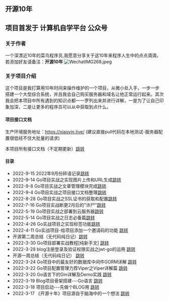 ## 开源10年 
 项目首发于 **计算机自学平台** 公众号
---
### 关于作者
一个深漂近10年的菜鸟程序员,我愿意分享关于这10年来程序人生中的点点滴滴，若添加好友请备注：**开源10年**
![WechatIMG268.jpeg](https://s2.loli.net/2022/03/22/6SmsB8vZhq2irXR.jpg)

### 关于项目介绍
这个项目是我打算用10年时间来操作维护的一个项目，从微小处入手，一步一步搭建一个大型综合系统，并且我会自己购买服务器和域名让他正常运行起来。其次我会把本项目中所有遇到的知识点都一一罗列出来并进行详解，一是为了让自己印象加深，二是让更多的程序员可以从中获取到点什么。



#### 项目接口文档

生产环境服务地址：https://xiaoyin.live/    (建议直接pull代码在本地测试-服务器配置很低经不住大批量的请求)

本项目所有接口文档（不定期更新）[跳转](doc/项目接口文档.md)

#### 目录

- 2022-9-15 2022年9月份碎语记录[跳转](doc/2022年9月份总结.md)
- 2022-9-14 Go项目实战之实现图片上传和URL生成[跳转](doc/实现图片上传和URL生成.md)
- 2022-9-8 Go项目实战之文章管理模块完成[跳转](doc/开通文章管理模块.md)
- 2022-9-4 Go项目实战之项目接口文档整理[跳转](doc/项目接口文档.md)
- 2022-8-28 Go项目实战之SSL证书的获取和配置[跳转](doc/SSL证书的获取和配置.md)
- 2022-7-16 Go项目实战断更2月后的"诈尸"[跳转](doc/Go项目实战断更2月后的"诈尸".md)
- 2022-5-19 Go项目实战之部署到云服务器[跳转](doc/Go项目实战之部署到云服务器.md)
- 2022-5-14 Go项目实战之日志必备篇[跳转](doc/Go项目实战之日志必备篇.md)
- 2022-4-26 Go实战项目之实现标签功能[跳转](doc/Go实战项目之实现标签功能.md)
- 2022-4-11 Go实战项目-给项目添加一个邀请码的功能 [跳转](doc/Go实战项目-给项目添加一个邀请码的功能.md)
- 开源第二周总结（无代码纯日记）[跳转](doc/开源项目第二周总结（无代码纯日记）.md)
- 2022-3-30 Go项目部署实战教程[纯新手文] [跳转](doc/Go项目部署实战教程[纯新手文].md)
- 2022-3-28 blog注册登录及验证权限实战之jwt-go的运用 [跳转](doc/blog注册登录及验证权限实战之jwt-go的运用.md)
- 开源一周总结（无代码纯日记） [跳转](doc/开源一周总结(无代码纯日记).md)
- 2022-3-24 Go项目中的最友好的数据库中间件GORM详解 [跳转](doc/Go项目中的最友好的数据库中间件GORM详解.md)
- 2022-3-22 Go项目配置管理力荐Viper之Viper详解篇 [跳转](doc/Go项目配置管理力荐Viper之Viper详解篇.md)
- 2022-3-20 Go语言下的Gin详解及Demo实践 [跳转](doc/Go语言下的Gin详解及Demo实践.md)
- 2022-3-19 Blog项目骨架搭建---Go语言 [跳转](doc/Blog项目骨架搭建---Go语言.md)
- 2022-3-18 项目启动---先做个BLOG用 [跳转](doc/项目启动---先做个BLOG用.md)
- 2022-3-17 《开源十年》项目源自于脑海中的一个想法  [跳转](doc/《开源十年》项目源自于脑海中的一个想法.md)

